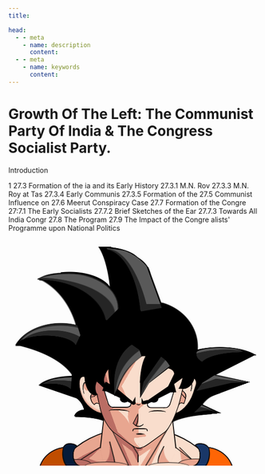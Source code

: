 ```yaml
---
title: 

head:
  - - meta
    - name: description
      content: 
  - - meta
    - name: keywords
      content:    
---
```



<div  font-serif     text-base	   font-medium hyphens-none leading-normal     tracking-wider subpixel-antialiased>

# Growth Of The Left: The Communist Party Of India & The Congress Socialist Party.

Introduction

1
27.3 Formation of the ia and its Early History
27.3.1 M.N. Rov
27.3.3 M.N. Roy at Tas
27.3.4 Early Communis
27.3.5 Formation of the
27.5 Communist Influence on
27.6 Meerut Conspiracy Case
27.7 Formation of the Congre
27:7.1 The Early Socialists
27.7.2 Brief Sketches of the Ear
27.7.3 Towards All India Congr
27.8 The Program
27.9 The Impact of the Congre alists' Programme upon National Politics

</div>







<div class="songoku">
  <div class="b-neck"></div>
  <div class="neck-1">
    <div class="n1"></div>
  </div>
  <div class="cl"></div>
  <div class="cr"></div>
  <div class="ear-r"></div>
  <div class="ear-l"></div>
  <div class="face">
    <div class="mouth"></div>
    <div class="noose"></div>
    <div class="eye-r"></div>
    <div class="eye-l"></div>
    <div class="u-eyes"></div>
    <div class="t-eye-r"></div>
    <div class="t-eye-l"></div>
    <div class="f"></div>
  </div>
  <div class="hair">
    <div class="e1"></div>
    <div class="e2"></div>
    <div class="e3"></div>
    <div class="e4"></div>
    <div class="e5"></div>
    <div class="e6"></div>
    <div class="e7"></div>
    <div class="e8"></div>
  </div>
</div>

<!--CSS only Son Goku  -->
<style scoped>
.songoku {
  --m: #f9ddcc;
  --t: #120e0d;
  width: min(100vmin,500px);
  aspect-ratio: 1.1;
  margin: auto auto 0;
  position: relative;
  overflow:hidden;
}

.face {
    position: absolute;
    inset: 50% 29% 7% 33%;
    background: 
      radial-gradient(85% 50% at right,var(--m) 94%,#0000)49% 95%/13% 9%,
      radial-gradient(79% 100% at top,#0000 75%,var(--t) 78% 98%,#0000) 49.5% 53%/4% 3%,
      radial-gradient(39% 84% at top,#000 85%,#0000 ) 56% 53%/7% 2%,      
      radial-gradient(50% 50%,#000 94%,#0000 ) 43.5% 52%/5% 3%,      
      linear-gradient(to bottom right,#0000 44%,#000 56%) 44% 49%/4% 7%,      
      linear-gradient(to bottom left,#0000 44%,#000 56%) 54% 49.5%/3% 6%,      
      linear-gradient(-16deg,#0000 27%,#000 31% 71%,#0000 77%) 56.5% 51%/6% 5%,
      radial-gradient(farthest-side at 50% 81%,var(--t) 31%,#0000) 51% 84%/12% 2%,
      radial-gradient(farthest-side,#e8a690 98%,#0000) 48% 87%/18% 5%,
      conic-gradient(from -131deg at 100% 0,#e8a690 26deg,#0000 0)53% 57%/14% 13%,
      linear-gradient(-106deg,#0000 25%, #ba6d64 0 78%,#0000 0) 4% 27%/17% 46%,
      conic-gradient(from 30deg,#0000 125deg,#e8a690 0)19% 19%/40% 50%,
      linear-gradient(#e8a690 0 0) 43% 86%/11% 40%,      
      conic-gradient(from -38deg at 50% 100%,var(--m) 74deg,#0000 0);
    background-repeat: no-repeat;
}
.face:before {
    content: "";
    position: absolute;
    right: 49%;
    bottom: -2%;
    width: 38%;
    height: 27%;
    background: 
      linear-gradient(-45deg,#0000 20%,#ba6d64 0)4% 12%/39% 17%,
      radial-gradient(107% 80% at 0 100%,#0000 96%,var(--m))79% 0%/26% 34%,
      radial-gradient(85% 55% at right,var(--m) 97%,#0000)104% 83%/17% 26%,
      conic-gradient(from -14deg at 40% 89%,#ba6d64 ,#e8a690 1deg 112deg,#ba6d64 117deg);
    background-repeat: no-repeat;
    border-left: 2px solid var(--t);
    border-bottom: 2px solid var(--t);
    border-radius: 0 0 34% 30%/0 0 13% 60%;
    transform-origin: bottom right;
    transform: skewY(36deg) skewX(14deg);
}
.face:after {
    content: "";
    position: absolute;
    left: 49%;
    bottom: -2%;
    width: 38%;
    height: 31%;
    background: linear-gradient(to bottom right,#0000 50%,var(--m) 0);
    border-right: 2px solid var(--t);
    border-bottom: 2px solid var(--t);
    border-radius: 0 0 30% 34%/0 0 82% 13%;
    transform-origin: bottom left;
    transform: skewY(-36deg) skewX(-15deg);
}
.mouth:before {
    content: "";
    position: absolute;
    right: 41%;
    bottom: 19%;
    width: 7%;
    height: 2%;
    border-right: 2px solid var(--t);
    border-top: 2px solid var(--t);
    border-radius: 0 47% 0 0;
    transform: skewX(16deg);
  z-index:1;
}
.mouth:after {
    content: "";
    position: absolute;
    left: 43%;
    bottom: 19%;
    width: 7%;
    height: 2%;
    border-left: 2px solid var(--t);
    border-top: 2px solid var(--t);
    border-radius:47% 0 0 0;
    transform: skewX(-16deg);
    z-index:1;
}
.noose {
    position: absolute;
    width: 10%;
    height: 10%;
    bottom: 23%;
    left: 44%;
    transform: rotate(45deg) skewX(18deg);
    border: 2px solid var(--t);
    border-right:1px solid var(--t);
    border-top: 0;
    border-radius: 0 0 85% 0;
    clip-path: polygon(0 0,100% 37%,100% 100%,0 100%);
    overflow: hidden;
}
.noose:before {
    content: "";
    position: absolute;
    width: 109%;
    height: 60%;
    background: #ba6d64;
    border-top: 2px solid var(--t);
    border-right: 2px solid var(--t);
    top: 0;
    left: 0;
    transform-origin: top left;
    transform: rotate(56deg);
    border-radius: 0 75% 0 0;
}
.eye-r,
.eye-l{
    position: absolute;
    width: 28%;
    height: 20%;
    right: 13%;
    bottom: 43%;
    background: 
      radial-gradient(farthest-side,#000 90%,#0000 ) 9% 55%/36% 41% no-repeat,
      linear-gradient(#ffffff 0 0) left/74% 100% no-repeat;
    z-index: 1;
    clip-path: polygon(-16% 84%,100% 6%,100% 100%,0 100%);
    border-radius: 0 0 0 10%;
}
.eye-l {
  left:13%;
  right:auto;
  transform:scaleX(-1);
}
.eye-r:before,
.eye-l:before{
    content: "";
    position: absolute;
    left: 0;
    bottom: 0;
    height: 50%;
    width: 60%;
    border-left: 2px solid var(--t);
    border-bottom: 2px solid var(--t);
    border-radius: 0 0 0 25%;
    transform-origin: bottom;
    transform: skewX(12deg);
}
.eye-l::before {
    height: 51%;
}
.eye-r:after,
.eye-l:after{
    content: "";
    position: absolute;
    right: 0;
    bottom: 0;
    width: 20%;
    height: 81%;
    border-right: 2px solid var(--t);
    border-bottom: 2px solid var(--t);
    border-radius: 0 0 59% 0/0 0 30% 0;
    transform-origin: top;
    transform: skewX(-17deg);
    background: #fff;
}
.t-eye-r {
    position: absolute;
    right: 11%;
    top: 30%;
    width: 36%;
    height: 10%;
    background: #000;
    transform-origin: right;
    transform: rotate(-30deg);
    z-index: 2;
    clip-path: polygon(0 26%,100% 0,92% 100%, 77% 71%, 0% 56%);
}
.t-eye-l {
    position: absolute;
    left: 12%;
    top: 29%;
    width: 37%;
    height: 10%;
    background: #000;
    transform-origin: left;
    transform: rotate(30deg);
    z-index: 2;
    clip-path: polygon(0 0,32% 0,100% 43%,100% 63%,17% 84%,5% 100%);
}
.u-eyes:before {
    content: "";
    position: absolute;
    right: 21%;
    bottom: 35.5%;
    width: 19%;
    height: 4%;
    border-top: 2px solid var(--t);
    border-radius: 50% 50% 0 0;
}
.u-eyes:after {
    content: "";
    position: absolute;
    left: 18%;
    bottom: 36%;
    width: 22%;
    height: 4%;
    border-top: 2px solid var(--t);
    border-radius: 50% 50% 0 0;
    transform-origin: right;
    transform: rotate(3deg);
}

.hair:after {
    content: "";
    position: absolute;
    z-index: 3;
    /* filter: drop-shadow(0px 0px 1px black); */
    background: 
      linear-gradient(#000 0 0) 35% 61%/9% 10%,
      radial-gradient(44% 100% at 52% 109%,#000 98%,#0000) 0% 62%/28% 7%,
      linear-gradient(to top left,#000 51%,#0000 53%) 27% 62%/5% 16%,
      linear-gradient(to bottom left,#000 51%,#0000 53%) 27% 62%/7% 33%,
      radial-gradient(50% 100% at 50% 115%,#252525 98%,#0000) 5% 60%/28% 11%,
      radial-gradient(50% 100% at 50% 114%,#595959 98%,#0000) 6% 58%/33% 13%,
      radial-gradient(50% 100% at 50% 118%,#252525 98%,#0000) 5% 57%/35% 15%,
      radial-gradient(82% 51% at 102% 64%,#0000 93%,#000)35% 93.5%/4% 13%,
      conic-gradient(from -48deg at 100% 100%,#0000,#000 1deg 23deg,#0000 28deg)33% 92%/10% 10%,
      radial-gradient(82% 114% at 100% 98%,#0000 98%,#000)40% 85%/10% 11%,
      radial-gradient(88% 91% at 100% 0,#000 98%,#0000) 31% 95%/5% 14%,
      linear-gradient(#000 0 0) 28.5% 82%/12% 6%,
      linear-gradient(to bottom right,#000 48%,#0000 50%) 54.5% 96%/4% 10%,
      radial-gradient(62% 56% at -11% 72%,#0000 91%,#000) 55% 72%/3% 4%,
      radial-gradient(100% 119% at 109% 118%,#000 96%,#0000) 54% 84%/4% 18%,
      conic-gradient(from 25deg at 0 100%,#0000,#000 2deg 28deg,#0000 30deg) 70% 90%/10% 11%,
      radial-gradient(85% 52% at 0 100%,#0000 92%,#000) 65.5% 80%/4% 7%,
      radial-gradient(111% 128% at -3% 0%,#0000 96%,#000) 68% 89%/5% 14%,
      radial-gradient(100% 100% at 0% 0%,#000 98%,#0000) 73% 90%/5% 9%,
      linear-gradient(#000 0 0)76% 81%/12% 10%,
      linear-gradient(to bottom right,#000 50%,#0000 51%)98.5% 83%/21% 16%,
      radial-gradient(50% 100% at 50% 148%,#000 98%,#0000) 102% 67%/34% 10%,
      linear-gradient(#000 0 0)88% 73%/37% 5%,
      linear-gradient(to bottom right,#000 49%,#0000 50%) 63% 86%/12% 14%,
      linear-gradient(#000 0 0) 65% 67%/28% 11%,
      radial-gradient(100% 50% at 129% 52%,#000 95%,#0000) 40% 93%/4% 36%,
      radial-gradient(156% 166% at 150% 150%,#0000 98%,#000) 49% 93%/14% 25%,
      radial-gradient(119% 96% at 115% 100%,#000 92%,#0000) 13% 21%/9% 5%,
      radial-gradient(148% 151% at -40% 140%,#0000 98%,#000)12% 35%/17% 31%,
      radial-gradient(83% 100% at 17% 100%,#000 98%,#0000)26% 23%/21% 14%,
      linear-gradient(#000 0 0) 55% 61%/3% 14%,
      linear-gradient(#000 0 0) 25% 74%/3% 23%,
      radial-gradient(120% 128% at 0 100%,#0000 87%,#000 88%) -27% 88%/41% 27%,
      radial-gradient(79% 101% at 0 100%,#0000 69%,#000 0 98%,#0000 ) 46% 5%/20% 10%,
      radial-gradient(100% 112% at 0 100%,#0000 98%,#000 ) 35% 7.5%/9% 37%,
      radial-gradient(100% 100% at 0 100%,#000 98%,#0000 ) 48.5% 8%/16% 16%,
      radial-gradient(50% 100% at 50% 139%,#000 98%,#0000) 1% 54%/40% 22%,
      linear-gradient(#000 0 0)34% 59%/22% 44%,
      linear-gradient(#000 0 0)47% 32%/13% 50%,
      linear-gradient(to top right,#000 65%,#0000 67%) 58% 27%/9% 37%,
      radial-gradient(97% 97% at 0% 92%,#000 98%,#0000) 70% 54%/21% 29%;
    background-repeat: no-repeat;
    inset: 0% 0% 27% 0%;
}
.hair:before {
    content: "";
    position: absolute;
    z-index: -1;
    inset: 58% 2% 18% 9%;
    background: 
      radial-gradient(100% 93% at 0 100%,#0000 96%,#000) 23% 100%/15% 16%,
      linear-gradient(#000 0 0)28% 82%/10% 18%,
      radial-gradient(50% 95% at 50% 113%,#000 95%,#0000) 21% 82%/10% 16%,
      radial-gradient(77% 111% at 0 100%,#0000 98%,#000)18% 74%/10% 33%,
      linear-gradient(to bottom left,#000 49%,#0000 50%)4% 47%/30% 42%,
      radial-gradient(50% 105% at 50% 129%,#000 96%,#0000)3% 5%/35% 24%,
      radial-gradient(100% 102% at 94% 97%,#0000 96%,#000) 84% 108%/26% 26%,
      linear-gradient(#000 0 0)75% 62%/8% 13%,
      conic-gradient(from -96deg at right,#0000,#000 1deg 30deg,#0000 32deg) 79% 95%/30% 38%,
      radial-gradient(103% 117% at 86% 111%,#0000 96%,#000) 88% 75%/13% 44%,
      conic-gradient(from -111deg at 94% 23%,#0000,#000 1deg 32deg,#0000 34deg) 100% 0%/29% 93%;
    background-repeat: no-repeat;
}
.ear-r {
    position: absolute;
    width: 9%;
    height: 16%;
    background: 
      radial-gradient(50% 100% at bottom,#0000 84%,var(--t) 90% 96%,#0000) 74% 8%/63% 34% no-repeat,
      var(--m);
    right: 24%;
    bottom: 23%;
    border-radius: 0 43% 59% 0/0 23% 55% 0;
    transform-origin: top;
    transform: skewX(-18deg);
    border: 1px solid var(--t);
    overflow: hidden;
}
.ear-r::before {
    content: "";
    position: absolute;
    inset: 35% 24% 19% 46%;
    background: 
      linear-gradient(var(--t)0 0) 0 23%/100% 5% no-repeat,
      radial-gradient(86% 47% at 100% 100%,#f9ddcc 89%,var(--t) 91% 98%,#0000),
      #e8a690;
    box-shadow: -2px 2px 0 0 inset var(--t);
    border-radius: 0 32% 0 0;
    transform-origin: left;
    transform: skewY(40deg);
    clip-path: polygon(0 0,100% 0,100% 53%,0 100%);
}
.ear-l {
    position: absolute;
    width: 10%;
    height: 16%;
    background: 
      radial-gradient(50% 102% at 54% 100%,#0000 82%,var(--t) 94% 96%,var(--m)) 13% 21%/43% 33% no-repeat,
      radial-gradient(50% 50%,#e8a690 82%,#0000) 20% 22%/24% 21% no-repeat,var(--m);
    left: 26.5%;
    bottom: 23%;
    box-shadow: 1px -4px 3px inset #e8a690;
    border-radius: 31% 0 0 79%/51% 0 0 62%;
    transform-origin: top;
    transform: skewX(16deg);
    border: 1px solid var(--t);
}
.ear-l:before {
    content: "";
    position: absolute;
    inset: 46% 0% 13% 30%;
    background: 
      radial-gradient(34% 24% at 10% 2%,#cc8275 85%,var(--t) 88% 98%,#0000),
      radial-gradient(27% 47% at 31% 110%,#f9ddcc 87%,var(--t) 91% 98%,#0000),
      #e8a690;
    box-shadow: 2px 0px 0 inset var(--t);
    border-radius: 34% 0 0 66%/51% 0 0 71%;
    clip-path: polygon(0 0,100% 0,100% 59%, 0% 80%);
}
.e1 {
    position: absolute;
    width: 33%;
    height: 20%;
    left: 10%;
    top: 15%;
    background: radial-gradient(81% 103% at 6% 115%,#000 98%,#0000),
      radial-gradient(97% 83% at 1% 90%,#252525 98%,#0000) #595959;
    -webkit-mask: radial-gradient(81% 103% at 6% 115%,#0000 98%,#000 0);
    z-index: 8;
    border-radius: 48% 68% 0 0/24% 85% 0 0;
    clip-path: polygon(-9% 0%,100% 0,100% 75%,86% 100%);
    border: 2px solid #252525;
}
.e2 {
    position: absolute;
    top: 4%;
    left: 39%;
    width: 23%;
    height: 30%;
    background: 
      radial-gradient(65% 110% at -5% 111%,#000 99%,#0000),
      linear-gradient(#252525 0 0) 0 100%/100% 18% no-repeat,
      radial-gradient(85% 100% at 0 100%,#252525 99%,#0000) 0 0/100% 191%,#595959;
    z-index: 4;
    border-radius: 0 95% 0 0/0 100% 0 0;
    clip-path: polygon(0 0,61% 7%,96% 88%,60% 93%);
}
.e3 {
    position: absolute;
    left: 12%;
    top: 61%;
    width: 13%;
    height: 6%;
    background: 
      radial-gradient(66% 54% at 33% 100%,#000 98%,#0000),
      radial-gradient(114% 111% at 62% 132%,#0000 98%,#595959),#252525;
    border-radius: 100% 0 0 0/84% 0 0 0;
    clip-path: polygon(0 0,100% 0,97% 90%,0% 52%);
}
.e4 {
    position: absolute;
    right: 6%;
    top: 48%;
    width: 19%;
    height: 8%;
    background: 
      radial-gradient(89% 77% at 96% 100%,#000 98%,#0000),
      radial-gradient(100% 92% at 64% 100%,#0000 98%,#585858),#252525;
    z-index: 4;
    border-radius: 47% 50% 0 50%/27% 24% 0 63%;
    clip-path: polygon(0 0,100% 0,100% 18%,0 86%);
}
.e5 {
    position: absolute;
    right: 4%;
    top: 60%;
    width: 21%;
    height: 7%;
    background: 
      linear-gradient(-20deg,#0000 68%,#595959 70%),
      linear-gradient(6deg,#0000 65%,#595959 67%),
      #252525;
    z-index: 4;
    clip-path: polygon(34% 3%,100% 45%,67% 49%,0 100%,11% 50%);
}

.e6 {
    position: absolute;
    right: 16%;
    top: 73%;
    height: 4%;
    width: 10%;
    background: linear-gradient(13deg,#0000 53%,#595959 56%)#252525;
    clip-path: polygon(31% 8%, 88% 77%,54% 63%,0 90%);
}
.e7 {
    position: absolute;
    top: 50%;
    right: 34%;
    width: 14%;
    height: 20%;
    background: 
      linear-gradient(-61deg,#0000 57%,#252525 58%),
      linear-gradient(-52deg,#595959 53%,#252525 55%);
    z-index: 4;
    clip-path: polygon(67% 5%,88% 30%,29% 67%,3% 98%,13% 65%);
    border-radius:0 79% 0 0/0 62% 0 0;
}
.e8 {
    position: absolute;
    right: 46%;
    top: 45%;
    width: 12%;
    height: 24%;
    background: radial-gradient(128% 159% at 82% 100%,#595959 62%,#252525 63%)0 0/228%;
    -webkit-mask: radial-gradient(128% 159% at 85% 96%,#0000 63%,#000 64%)0 0/375%;
    z-index: 4;
    border-radius: 100% 0 0 0/76% 0 0 0;
    clip-path: polygon(0 0,42% 0%,84% 16%,91% 27%,22% 71%,0 100%);
}

.neck-1 {
    position: absolute;
    inset: 78% 33.5% 0 36.5%;
    background: 
      linear-gradient(to bottom left,#0000 47%,var(--t),#0000  52%) 34% 51%/25% 56%,
      linear-gradient(var(--t) 0 0)50% 89%/2px 14%,
      linear-gradient(to bottom left,#0000 48%,var(--t),#0000  51%) 4% 50%/36% 100%,
      linear-gradient(to bottom right,#0000 48%,var(--t),#0000  51%) 107% 50%/45% 100%,
      conic-gradient(from -27deg at bottom,#ba6d64 29deg,#0000 31deg) 50% 89%/20% 25%,
      conic-gradient(from -146deg at 100% 0,var(--m) 23deg,#0000 0) 61% 108%/17% 40%,
      conic-gradient(from 126deg at 0 0,#e8a690 28deg,#0000 0) 37% 100%/24% 44%,
      conic-gradient(from 123deg at 0 0,#ba6d64 31deg,#0000 0) 25% 100%/32% 64%,
      conic-gradient(from -153deg at 100% 0,#e8a690 66deg,#0000 0) 100% 50%/50% 100%,
      linear-gradient(90deg,#e8a690 50%,var(--m) 0);
    background-repeat: no-repeat;
    border-right: 2px solid;
    border-left: 2px solid;
    border-image: linear-gradient(var(--t) 64%,#0000 0) 2;
    transform: perspective(100px) rotateX(9deg);
}
.neck-1:before {
    content: "";
    position: absolute;
    right: 12%;
    bottom: 5%;
    width: 16%;
    height: 45%;
    background: radial-gradient(123% 71% at 114% -9%,#0000 98%,#e8a690);
    border-radius: 0 0 0 51%;
    border-left: 2px solid var(--t);
    border-top: 2px solid var(--t);
    clip-path: polygon(0 15%,100% 10%,100% 100%,0 100%);
    transform: rotate(30deg);
    transform-origin: bottom left;
}
.neck-1:after {
    content: "";
    position: absolute;
    left: 8%;
    bottom: 0;
    height: 52%;
    width: 14%;
    background: radial-gradient(98% 70% at 0% 0%,#0000 98%,#ba6d64);
    border-right: 2px solid var(--t);
    transform-origin: bottom right;
    transform: rotate(-19deg);
    border-radius: 0 0 36% 0;
}

.b-neck {
    position: absolute;
    inset: 83% 15% -12% 17%;
    background: 
     linear-gradient(to bottom right,#0000 48%,var(--t),#0000  51%) -2% 59%/30% 50%,
      linear-gradient(to bottom left,#0000 48%,var(--t),#0000  51%) 93% 57%/19% 48%,
      linear-gradient(to bottom left,#0000 48%,var(--t),#0000  51%) 96% 57%/24% 48%,
      conic-gradient(from 47deg at 23% 47%,#e8a690 58deg,#0000 69deg) 21% 0%/28% 100%,
      conic-gradient(from 63deg at 0 66%,#ba6d64 20deg,#0000 0) 0 0/28% 100%,
      conic-gradient(from 139deg at 3% 0%,#e8a690 30deg,#0000 36deg) 95% 49%/21% 39%,
      linear-gradient(90deg, #e8a690 50%, var(--m) 0);
    background-repeat: no-repeat;
    border-radius: 50% 50% 0 0/100% 101% 0 0;
    border: 2px solid var(--t);
    border-bottom: 0;
    overflow: hidden;
}
.b-neck:before {
    content: "";
    position: absolute;
    right: 4%;
    top: 47%;
    width: 21%;
    height: 17%;
    background: #e8a690;
    border: 1px solid var(--t);
    border-radius: 50% 50% 0 0;
}
.b-neck:after {
    content: "";
    position: absolute;
    left: 4%;
    top: 48%;
    width: 19%;
    height: 17%;
    background: #ba6d64;
    border: 1px solid var(--t);
    border-radius: 50% 50% 0 0;
}

.n1:before {
    content: "";
    position: absolute;
    left: -18%;
    height: 14%;
    bottom: -5%;
    width: 54%;
    background: #e8a690;
    z-index: 3;
    border-radius: 100% 100% 0 0;
    border: 1px solid var(--t);
    border-bottom: 0;
}

.n1:after {
    content: "";
    position: absolute;
    right: -16%;
    height: 14%;
    bottom: -6%;
    width: 52%;
    background: var(--m);
    z-index: 3;
    border-radius: 100% 100% 0 0;
    border: 1px solid var(--t);
    border-bottom: 0;
}

.cr:before {
    content: "";
    position: absolute;
    bottom: 0;
    right: 19%;
    width: 7%;
    height: 9.5%;
    background: radial-gradient(44% 52%at 0 53%,var(--t) 97%,#193768);
    -webkit-mask: radial-gradient(40% 48%at 0 53%,#0000 96%,#000);
    border: 2px solid var(--t);
    border-bottom: 0;
    border-radius: 37% 52% 0 0;
}

.cr:after {
    content: "";
    position: absolute;
    bottom: -7%;
    right: 10%;
    width: 14.5%;
    height: 15%;
    background: radial-gradient(37% 53% at 0 18%,var(--t) 96%,#fe6505);
    -webkit-mask: radial-gradient(35% 52% at 0 18%,#0000 96%,#000);
    border: 2px solid var(--t);
    border-bottom: 0;
    border-radius: 29% 100% 0 0;
}

.cl:before {
    content: "";
    position: absolute;
    bottom: 0;
    left: 21%;
    width: 7%;
    height: 9.5%;
    background: radial-gradient(44% 52% at 100% 53%,var(--t) 97%,#061b39);
    -webkit-mask: radial-gradient(40% 48% at 100% 53%,#0000 96%,#000);
    border: 2px solid var(--t);
    border-bottom: 0;
    border-radius: 37% 52% 0 0;
}

.cl:after {
    content: "";
    position: absolute;
    bottom: -7%;
    left: 11.5%;
    width: 14.5%;
    height: 15%;
    background: radial-gradient(37% 53% at 100% 18%,var(--t) 96%,#c04d00);
    -webkit-mask: radial-gradient(35% 52% at 100% 18%,#0000 96%,#000);
    border: 2px solid var(--t);
    border-bottom: 0;
    border-radius: 100% 29% 0 0;
}

.f {
    position: absolute;
    width: 8%;
    height: 4%;
    bottom: 1%;
    left: 46%;
    z-index: 2;
    border-radius: 0 0 100% 100%;
    border-bottom: 2px solid var(--t);
    box-shadow: 0px 4px 0 #ba6d64;
}
.f:before {
    content: "";
    position: absolute;
    width: 100%;
    height: 150%;
    background: var(--m);
    border-radius: 20% 20% 50% 50%;
    bottom: 0;
    transform: translateY(-75%);
}
</style>
